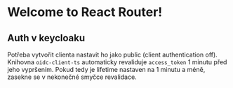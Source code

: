 # Welcome to React Router!

## Auth v keycloaku

Potřeba vytvořit clienta nastavit ho jako public (client authentication off).
Knihovna `oidc-client-ts` automaticky revaliduje `access_token` 1 minutu před
jeho vypršením. Pokud tedy je lifetime nastaven na 1 minutu a méně, zasekne se
v nekonečné smyčce revalidace.
